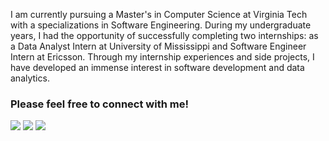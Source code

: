 <!-- <img src="https://raw.githack.com/sadhika7/sadhika7.github.io/master/picture.png" alt="banner that says Hi, I'm Swati actively looking for job opportunities" height="200" width="900"> -->

I am currently pursuing a Master's in Computer Science at Virginia Tech with a specializations in Software Engineering. During my undergraduate years, I had the opportunity of successfully completing two internships: as a Data Analyst Intern at University of Mississippi and Software Engineer Intern at Ericsson. Through my internship experiences and side projects, I have developed an immense interest in software development and data analytics. 

### Please feel free to connect with me!

[<img src="https://img.shields.io/badge/linkedin-%230077B5.svg?&style=for-the-badge&logo=linkedin&logoColor=white" />](https://www.linkedin.com/in/adhikariswati/) [<img src = "https://img.shields.io/badge/instagram-%23E4405F.svg?&style=for-the-badge&logo=instagram&logoColor=white">](https://www.instagram.com/swatiadhikari_/) [<img src = "https://img.shields.io/badge/facebook-%231877F2.svg?&style=for-the-badge&logo=facebook&logoColor=white">](https://www.facebook.com/swati.adhikari.750)
